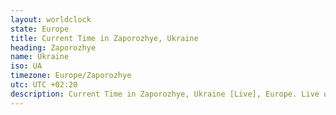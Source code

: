 ```yaml
---
layout: worldclock
state: Europe
title: Current Time in Zaporozhye, Ukraine
heading: Zaporozhye
name: Ukraine
iso: UA
timezone: Europe/Zaporozhye
utc: UTC +02:20
description: Current Time in Zaporozhye, Ukraine [Live], Europe. Live update now time in Zaporozhye, timezone Europe/Zaporozhye, UTC +02:20, Country ISO code & Current Local Time.
---
```


